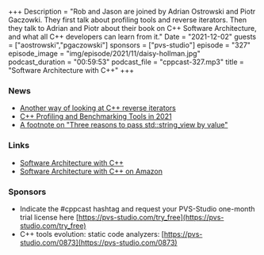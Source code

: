 +++
Description = "Rob and Jason are joined by Adrian Ostrowski and Piotr Gaczowki. They first talk about profiling tools and reverse iterators. Then they talk to Adrian and Piotr about their book on C++ Software Architecture, and what all C++ developers can learn from it."
Date = "2021-12-02"
guests = ["aostrowski","pgaczowski"]
sponsors = ["pvs-studio"]
episode = "327"
episode_image = "img/episode/2021/11/daisy-hollman.jpg"
podcast_duration = "00:59:53"
podcast_file = "cppcast-327.mp3"
title = "Software Architecture with C++"
+++

### News ###

 - [Another way of looking at C++ reverse iterators](https://devblogs.microsoft.com/oldnewthing/20211112-00/?p=105908)
 - [C++ Profiling and Benchmarking Tools in 2021](https://hackingcpp.com/cpp/tools/profilers.html)
 - [A footnote on "Three reasons to pass std::string_view by value"](https://quuxplusone.github.io/blog/2021/11/19/string-view-by-value-ps/)

### Links ###

 - [Software Architecture with C++](https://www.packtpub.com/product/software-architecture-with-c/9781838554590)
 - [Software Architecture with C++ on Amazon](https://amzn.to/3p790F4)

### Sponsors ###

- Indicate the #cppcast hashtag and request your PVS-Studio one-month trial license here [https://pvs-studio.com/try_free](https://pvs-studio.com/try_free)
- C++ tools evolution: static code analyzers:
[https://pvs-studio.com/0873](https://pvs-studio.com/0873)

